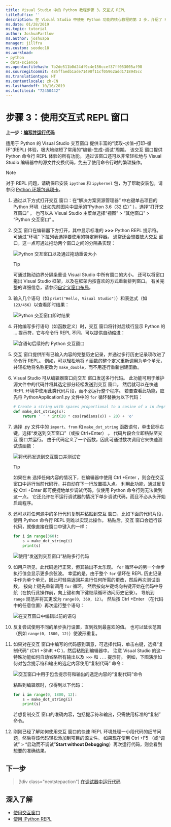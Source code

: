 ```yaml
---
title: Visual Studio 中的 Python 教程步骤 3，交互式 REPL
titleSuffix: ''
description: 在 Visual Studio 中使用 Python 功能的核心教程的第 3 步，介绍了 Python 交互式 REPL 窗口。
ms.date: 01/28/2019
ms.topic: tutorial
author: JoshuaPartlow
ms.author: joshuapa
manager: jillfra
ms.custom: seodec18
ms.workload:
- python
- data-science
ms.openlocfilehash: 7b2de511b0d24df9c4e156ccef37ff053005af98
ms.sourcegitcommit: 485ffaedb1ade71490f11cf05962add1718945cc
ms.translationtype: HT
ms.contentlocale: zh-CN
ms.lasthandoff: 10/16/2019
ms.locfileid: "72450442"
---
```

# <a name="step-3-use-the-interactive-repl-window"></a>步骤 3：使用交互式 REPL 窗口

**上一步：[编写并运行代码](tutorial-working-with-python-in-visual-studio-step-02-writing-code.md)**

适用于 Python 的 Visual Studio 交互窗口  提供丰富的“读取–求值–打印-循环”(REPL) 体验，极大地缩短了常用的“编辑-生成-调试”周期。 该交互  窗口提供 Python 命令行 REPL 体验的所有功能。 通过该窗口还可以非常轻松地与 Visual Studio 编辑器中的源文件交换代码，免去了使用命令行时的繁琐操作。

> [!NOTE]
> 对于 REPL 问题，请确保已安装 `ipython` 和 `ipykernel` 包，为了帮助安装包，请参阅 [Python 环境包选项卡](https://docs.microsoft.com/en-us/visualstudio/python/python-environments-window-tab-reference#packages-tab)。

1. 通过以下方式打开交互  窗口：在“解决方案资源管理器”  中右键单击项目的 Python 环境（比如先前图片中显示的“Python 3.6（32 位）”  ），选择“打开交互窗口”  。 也可以从 Visual Studio 主菜单选择“视图”   > “其他窗口”   > “Python 交互窗口”  。

1. 交互  窗口在编辑器下方打开，其中显示标准的 **>>>** Python REPL 提示符。 可通过“环境”  下拉列表选择要使用的特定解释器。 通常还会想要放大交互  窗口，这一点可通过拖动两个窗口之间的分隔条实现：

    ![Python 交互窗口以及通过拖动重设大小](media/vs-getting-started-python-11-interactive1b.png)

    > [!Tip]
    > 可通过拖动边界分隔条重设 Visual Studio 中所有窗口的大小。 还可以将窗口拖出 Visual Studio 框架，以及在框架内按喜欢的方式重新排列窗口。 有关完整的详细信息，请参阅[自定义窗口布局](../ide/customizing-window-layouts-in-visual-studio.md)。

1. 输入几个语句（如 `print("Hello, Visual Studio")`）和表达式（如 `123/456`）以查看即时结果：

    ![Python 交互窗口即时结果](media/vs-getting-started-python-12-interactive2.png)

1. 开始编写多行语句（如函数定义）时，交互  窗口将针对后续行显示 Python 的 ...  提示符，它与命令行 REPL 不同，可以提供自动缩进：

    ![含语句后续符的 Python 交互窗口](media/vs-getting-started-python-13-interactive3.png)

1. 交互  窗口提供所有已输入内容的完整历史记录，并通过多行历史记录项改进了命令行 REPL。 例如，可以轻松地将 `f` 函数的整个定义重新调用为单个单元，并轻松地将名称更改为 `make_double`，而不用逐行重新创建函数。

1. Visual Studio 可从编辑器窗口向交互  窗口发送多行代码。 此功能可用于维护源文件中的代码并将其选定部分轻松发送到交互  窗口。 然后就可以在快速 REPL 环境中使用此类代码片段，而不必运行整个程序。 若要查看此功能，应先将 PythonApplication1.py  文件中的 `for` 循环替换为以下代码：

    ```python
    # Create a string with spaces proportional to a cosine of x in degrees
    def make_dot_string(x):
        return ' ' * int(20 * cos(radians(x)) + 20) + 'o'
    ```

1. 选择 .py 文件中的 `import`、`from` 和 `make_dot_string` 函数语句，单击鼠标右键，选择“发送到交互窗口”（或按 Ctrl+Enter）     。 代码片段会立即粘贴至交互  窗口并运行。 由于代码定义了一个函数，因此可通过数次调用它来快速测试该函数：

    ![将代码发送到交互窗口并测试它](media/vs-getting-started-python-14-interactive4.png)

    > [!Tip]
    > 如果在未  选择任何内容的情况下，在编辑器中使用 Ctrl  +Enter  ，则会在交互  窗口中运行当前代码行，并自动在下一行放置插入点。 利用此功能，通过反复按 Ctrl  +Enter  即可便捷地单步调试代码，仅使用 Python 命令行则无法做到这一点。 它还允许在不运行调试器的情况下单步调试代码，而且不必从头开始启动程序。

1. 还可以将任何源中的多行代码复制并粘贴到交互  窗口，比如下面的代码片段，使用 Python 命令行 REPL 则难以实现此操作。 粘贴后，交互  窗口会运行该代码，就像直接在窗口中键入的一样：

    ```python
    for i in range(360):
        s = make_dot_string(i)
        print(s)
    ```

    ![使用“发送到交互窗口”粘贴多行代码](media/vs-getting-started-python-15-interactive5.png)

1. 如用户所见，此代码运行正常，但其输出不太乐观。 `for` 循环中的另一个单步执行值会显示更多余弦波。 幸运的是，由于整个 `for` 循环在 REPL 历史记录中作为单个单元，因此可轻易返回并进行任何所需的更改，然后再次测试函数。 按向上键先重新调用 `for` 循环。 然后按向左键或向右键开始在代码中导航（在执行此操作前，向上键和向下键继续循环访问历史记录）。 导航到 `range` 规范并将其更改为 `range(0, 360, 12)`。 然后按 Ctrl  +Enter  （在代码中的任意位置）再次运行整个语句：

    ![在交互窗口中编辑以前的语句](media/vs-getting-started-python-16-interactive6.png)

1. 反复尝试使用不同的单步执行设置，直到找到最喜欢的值。 也可以延长范围（例如 `range(0, 1800, 12)`）使波形重复。

1. 如果对在交互  窗口中编写的代码感到满意，可选择代码，单击右键，选择“复制代码”  (Ctrl  +Shift  +C  )，然后粘贴到编辑器中。 注意 Visual Studio 的这一特殊功能如何自动省略所有输出以及 `>>>` 和 `...` 提示符。 例如，下图演示如何对包含提示符和输出的选定内容使用“复制代码”  命令：

    ![交互窗口中用于包含提示符和输出的选定内容的“复制代码”命令](media/vs-getting-started-python-17-interactive7.png)

    粘贴到编辑器时，仅得到以下代码：

    ```python
    for i in range(0, 1800, 12):
        s = make_dot_string(i)
        print(s)
    ```

    若想复制交互  窗口的准确内容，包括提示符和输出，只需使用标准的“复制”  命令。

1. 刚刚已经了解如何使用交互  窗口的快速 REPL 环境处理一小段代码的细节问题，然后将该代码轻松添加到项目的源文件。 如果现在使用 Ctrl  +F5  （或“调试”   > “启动而不调试”**Start without Debugging**）再次运行代码，则会看到想要的准确结果。

## <a name="next-step"></a>下一步

> [!div class="nextstepaction"]
> [在调试器中运行代码](tutorial-working-with-python-in-visual-studio-step-04-debugging.md)

## <a name="go-deeper"></a>深入了解

- [使用交互窗口](python-interactive-repl-in-visual-studio.md)
- [使用 IPython REPL](interactive-repl-ipython.md)

